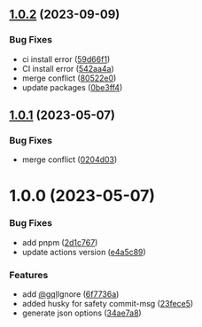 ## [1.0.2](https://github.com/mavvy22/prisma-generator-graphql-typedef/compare/v1.0.1...v1.0.2) (2023-09-09)


### Bug Fixes

* ci install error ([59d66f1](https://github.com/mavvy22/prisma-generator-graphql-typedef/commit/59d66f173b65197e46181bb544438fd4612f2e0f))
* CI install error ([542aa4a](https://github.com/mavvy22/prisma-generator-graphql-typedef/commit/542aa4aae66956cf465f24b657259a1614ce135c))
* merge conflict ([80522e0](https://github.com/mavvy22/prisma-generator-graphql-typedef/commit/80522e0f58af66d2fd6672c42fa1a19a421e2cc5))
* update packages ([0be3ff4](https://github.com/mavvy22/prisma-generator-graphql-typedef/commit/0be3ff43d3d98715162e073ccf3e2caf2731f173))

## [1.0.1](https://github.com/mavvy22/prisma-generator-graphql-typedef/compare/v1.0.0...v1.0.1) (2023-05-07)


### Bug Fixes

* merge conflict ([0204d03](https://github.com/mavvy22/prisma-generator-graphql-typedef/commit/0204d03ad001f75d2637ae2ebc7789d8db91549b))

# 1.0.0 (2023-05-07)


### Bug Fixes

* add pnpm ([2d1c767](https://github.com/mavvy22/prisma-generator-graphql-typedef/commit/2d1c7672358ba0e569b06842bdff3bceb8de3b7a))
* update actions version ([e4a5c89](https://github.com/mavvy22/prisma-generator-graphql-typedef/commit/e4a5c8961fc6f82c6e846e1677e63dbcba976e1a))


### Features

* add [@gql](https://github.com/gql)Ignore ([6f7736a](https://github.com/mavvy22/prisma-generator-graphql-typedef/commit/6f7736ae5cb4d4c1740e2c5e6cb0b78eeed595d6))
* added husky for safety commit-msg ([23fece5](https://github.com/mavvy22/prisma-generator-graphql-typedef/commit/23fece5f52598a86d2e50e4cc32392a0d9ccd0d3))
* generate json options ([34ae7a8](https://github.com/mavvy22/prisma-generator-graphql-typedef/commit/34ae7a826be2d09c6eaed5da0d870b56704caafb))
